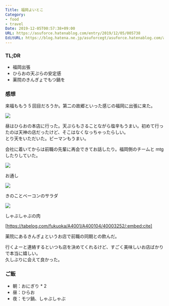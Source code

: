 ```yaml
---
Title: 福岡よいとこ
Category:
- food
- travel
Date: 2019-12-05T00:57:38+09:00
URL: https://asuforce.hatenablog.com/entry/2019/12/05/005738
EditURL: https://blog.hatena.ne.jp/asuforcegt/asuforce.hatenablog.com/atom/entry/26006613476404295
---
```


### TL;DR

- 福岡出張
- ひらおの天ぷらの安定感
- 薬院のきんぎょでもつ鍋を

###  感想

来福ももう 5 回目だろうか。第二の故郷といった感じの福岡に出張に来た。

<span itemtype="http://schema.org/Photograph" itemscope="itemscope"><img class="magnifiable" src="https://lh3.googleusercontent.com/-m4LbLCe3wV0/XefWCf28zsI/AAAAAAABCtM/RBIProw5xSc67E0chpagpSuu9mu6ZvGpQCE0YBhgL/s1200/R0002629.jpg" itemprop="image"></span>

昼はひらおの本店に行った。天ぷらもさることながら塩辛もうまい。初めて行ったのは天神の店だったけど、そこはなくなっちゃったらしい。  
とり天をいただいた。ピーマンもうまい。

会社に着いてからは前職の先輩に再会できてお話したり。福岡側のチームと mtg したりしていた。

<span itemtype="http://schema.org/Photograph" itemscope="itemscope"><img class="magnifiable" src="https://lh3.googleusercontent.com/-MMOr_IUOO24/XefWCVAhEkI/AAAAAAABCtQ/89Kx7FbN5mIl-ahE8hGo3_5342HpGvgYgCE0YBhgL/s1200/R0002642.jpg" itemprop="image"></span>

お通し

<span itemtype="http://schema.org/Photograph" itemscope="itemscope"><img class="magnifiable" src="https://lh3.googleusercontent.com/-IVUcm0GJrk0/XefWCb5KbbI/AAAAAAABCtQ/E03J7Cr8rCUjyD8KDcwNijvdJTHUlu_9QCE0YBhgL/s1200/R0002643.jpg" itemprop="image"></span>

きのことベーコンのサラダ

<span itemtype="http://schema.org/Photograph" itemscope="itemscope"><img class="magnifiable" src="https://lh3.googleusercontent.com/-SYCEjUxgp5o/XefWB1N3rNI/AAAAAAABCtQ/hLLr5tpLjHYj-vYZKudCAAaC_src1AsPgCE0YBhgL/s1200/R0002646.jpg" itemprop="image"></span>

しゃぶしゃぶの肉

[https://tabelog.com/fukuoka/A4001/A400104/40003252/:embed:cite]

薬院にあるきんぎょというお店で前職の同期との飲んだ。

行くよーと連絡するといつも店を決めてくれるけど、すごく美味しいお店ばかりで本当に嬉しい。  
久しぶりに会えて良かった。

### ご飯

- 朝：おにぎり * 2
- 昼：ひらお
- 夜：モツ鍋、しゃぶしゃぶ
